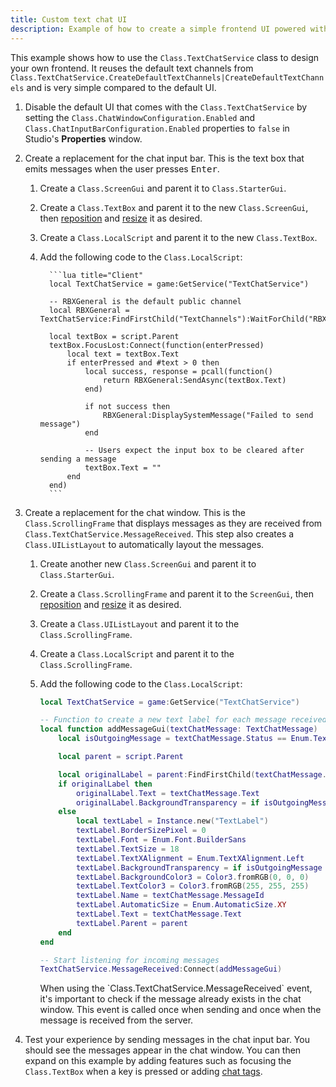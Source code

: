 ```yaml
---
title: Custom text chat UI
description: Example of how to create a simple frontend UI powered with TextChatService.
---
```


This example shows how to use the `Class.TextChatService` class to design your own frontend. It reuses the default text channels from `Class.TextChatService.CreateDefaultTextChannels|CreateDefaultTextChannels` and is very simple compared to the default UI.

1. Disable the default UI that comes with the `Class.TextChatService` by setting the `Class.ChatWindowConfiguration.Enabled` and `Class.ChatInputBarConfiguration.Enabled` properties to `false` in Studio's **Properties** window.
2. Create a replacement for the chat input bar. This is the text box that emits messages when the user presses <kbd>Enter</kbd>.

   1. Create a `Class.ScreenGui` and parent it to `Class.StarterGui`.
   2. Create a `Class.TextBox` and parent it to the new `Class.ScreenGui`, then [reposition](../../ui/position-and-size.md#position) and [resize](../../ui/position-and-size.md#size) it as desired.
   3. Create a `Class.LocalScript` and parent it to the new `Class.TextBox`.
   4. Add the following code to the `Class.LocalScript`:

			```lua title="Client"
			local TextChatService = game:GetService("TextChatService")

			-- RBXGeneral is the default public channel
			local RBXGeneral = TextChatService:FindFirstChild("TextChannels"):WaitForChild("RBXGeneral")

			local textBox = script.Parent
			textBox.FocusLost:Connect(function(enterPressed)
				local text = textBox.Text
				if enterPressed and #text > 0 then
					local success, response = pcall(function()
						return RBXGeneral:SendAsync(textBox.Text)
					end)

					if not success then
						RBXGeneral:DisplaySystemMessage("Failed to send message")
					end

					-- Users expect the input box to be cleared after sending a message
					textBox.Text = ""
				end
			end)
			```

3. Create a replacement for the chat window. This is the `Class.ScrollingFrame` that displays messages as they are received from `Class.TextChatService.MessageReceived`. This step also creates a `Class.UIListLayout` to automatically layout the messages.

   1. Create another new `Class.ScreenGui` and parent it to `Class.StarterGui`.
   2. Create a `Class.ScrollingFrame` and parent it to the `ScreenGui`, then [reposition](../../ui/position-and-size.md#position) and [resize](../../ui/position-and-size.md#size) it as desired.
   3. Create a `Class.UIListLayout` and parent it to the `Class.ScrollingFrame`.
   4. Create a `Class.LocalScript` and parent it to the `Class.ScrollingFrame`.
   5. Add the following code to the `Class.LocalScript`:

		```lua title="Client"
		local TextChatService = game:GetService("TextChatService")

		-- Function to create a new text label for each message received
		local function addMessageGui(textChatMessage: TextChatMessage)
			local isOutgoingMessage = textChatMessage.Status == Enum.TextChatMessageStatus.Sending

			local parent = script.Parent

			local originalLabel = parent:FindFirstChild(textChatMessage.MessageId)
			if originalLabel then
				originalLabel.Text = textChatMessage.Text
				originalLabel.BackgroundTransparency = if isOutgoingMessage then 0.5 else 0
			else
				local textLabel = Instance.new("TextLabel")
				textLabel.BorderSizePixel = 0
				textLabel.Font = Enum.Font.BuilderSans
				textLabel.TextSize = 18
				textLabel.TextXAlignment = Enum.TextXAlignment.Left
				textLabel.BackgroundTransparency = if isOutgoingMessage then 0.5 else 0
				textLabel.BackgroundColor3 = Color3.fromRGB(0, 0, 0)
				textLabel.TextColor3 = Color3.fromRGB(255, 255, 255)
				textLabel.Name = textChatMessage.MessageId
				textLabel.AutomaticSize = Enum.AutomaticSize.XY
				textLabel.Text = textChatMessage.Text
				textLabel.Parent = parent
			end
		end

		-- Start listening for incoming messages
		TextChatService.MessageReceived:Connect(addMessageGui)
		```

		<Alert severity="warning">
		When using the `Class.TextChatService.MessageReceived` event, it's important to check if the message already exists in the chat window. This event is called once when sending and once when the message is received from the server.
		</Alert>
4. Test your experience by sending messages in the chat input bar. You should see the messages appear in the chat window. You can then expand on this example by adding features such as focusing the `Class.TextBox` when a key is pressed or adding [chat tags](./group-chat-tags.md).
